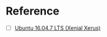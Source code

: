 
# Reference

- [ ] [Ubuntu 16.04.7 LTS (Xenial Xerus)](https://releases.ubuntu.com/16.04/ubuntu-16.04.7-server-amd64.iso)
